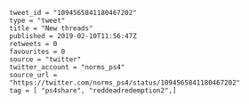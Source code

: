 ```
tweet_id = "1094565841180467202"
type = "tweet"
title = "New threads"
published = 2019-02-10T11:56:47Z
retweets = 0
favourites = 0
source = "twitter"
twitter_account = "norms_ps4"
source_url = "https://twitter.com/norms_ps4/status/1094565841180467202"
tag = [ "ps4share", "reddeadredemption2",]
```

<p class='image'><img src='http://mnf.m17s.net/2019/02/10/DzCt1HHXQAEF8oe.jpg' alt=''></p>

